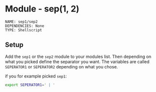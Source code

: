 # Module - sep(1, 2)
```
NAME: sep1/sep2
DEPENDENCIES: None
TYPE: Shellscript
```

## Setup
Add the `sep1` or the `sep2` module to your modules list.
Then depending on what you picked define the separator you want.
The variables are called `SEPERATOR1` or `SEPERATOR2` depending on what you chose.

if you for example picked `sep1`:
```bash
export SEPERATOR1=' | '
```

